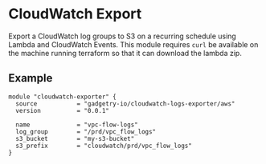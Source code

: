 # CloudWatch Export
Export a CloudWatch log groups to S3 on a recurring schedule using Lambda and CloudWatch Events. This module requires `curl` be available on the machine running terraform so that it can download the lambda zip.

## Example

    module "cloudwatch-exporter" {
      source           = "gadgetry-io/cloudwatch-logs-exporter/aws"
      version          = "0.0.1"
      
      name             = "vpc-flow-logs"
      log_group        = "/prd/vpc_flow_logs"
      s3_bucket        = "my-s3-bucket"
      s3_prefix        = "cloudwatch/prd/vpc_flow_logs"
    }
